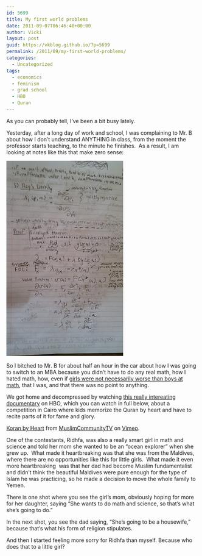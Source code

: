 ```yaml
---
id: 5699
title: My first world problems
date: 2011-09-07T06:46:40+00:00
author: Vicki
layout: post
guid: https://vkblog.github.io/?p=5699
permalink: /2011/09/my-first-world-problems/
categories:
  - Uncategorized
tags:
  - economics
  - feminism
  - grad school
  - HBO
  - Quran
---
```

As you can probably tell, I&#8217;ve been a bit busy lately.

Yesterday, after a long day of work and school, I was complaining to Mr. B about how I don&#8217;t understand ANYTHING in class, from the moment the professor starts teaching, to the minute he finishes.  As a result, I am looking at notes like this that make zero sense:

[<img class="aligncenter size-full wp-image-5700" title="IMAG0947" src="https://raw.githubusercontent.com/vkblog/vkblog.github.io/master/public/img/2011/09/IMAG0947.jpg" alt="" width="307" height="512" />](https://raw.githubusercontent.com/vkblog/vkblog.github.io/master/public/img/2011/09/IMAG0947.jpg)

So I bitched to Mr. B for about half an hour in the car about how I was going to switch to an MBA because you didn&#8217;t have to do any real math, how I hated math, how, even if <a href="http://thesocietypages.org/socimages/2010/02/09/the-truth-about-gender-and-math/" target="_blank">girls were not necessarily worse than boys at math</a>, that I was, and that there was no point to anything.

We got home and decompressed by watching <a href="http://www.hbo.com/documentaries/koran-by-heart/index.html" target="_blank">this really intereating documentary</a> on HBO, which you can watch in full below, about a competition in Cairo where kids memorize the Quran by heart and have to recite parts of it for fame and glory.
  


[Koran by Heart](http://vimeo.com/27416877) from [MuslimCommunityTV](http://vimeo.com/muslimcommunitytv) on [Vimeo](http://vimeo.com).

One of the contestants, Ridhfa, was also a really smart girl in math and science and told her mom she wanted to be an &#8220;ocean explorer&#8221; when she grew up.  What made it heartbreaking was that she was from the Maldives, where there are no opportunities like this for little girls.  What made it even more heartbreaking  was that her dad had become Muslim fundamentalist and didn&#8217;t think the beautiful Maldives were pure enough for the type of Islam he was practicing, so he made a decision to move the whole family to Yemen.

There is one shot where you see the girl&#8217;s mom, obviously hoping for more for her daughter, saying &#8220;She wants to do math and science, so that&#8217;s what she&#8217;s going to do.&#8221;

In the next shot, you see the dad saying, &#8220;She&#8217;s going to be a housewife,&#8221; because that&#8217;s what his form of religion stipulates.

And then I started feeling more sorry for Ridhfa than myself. Because who does that to a little girl?